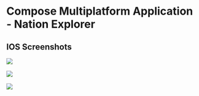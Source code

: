 # Compose Multiplatform Application - Nation Explorer

## IOS Screenshots
<img src="https://github.com/Pablit0x/NationExplorer/assets/76017191/6a6e4115-9936-43ad-bfdd-3bac630a4da1">
<br>
<br>
<img src="https://github.com/Pablit0x/NationExplorer/assets/76017191/102f75aa-57c0-4a3c-a59d-6963364f808a">
<br>
<br>
<img src="https://github.com/Pablit0x/NationExplorer/assets/76017191/ab3621c4-6190-4d67-bb8b-e7fd610983d7">
